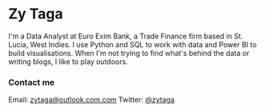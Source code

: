 Zy Taga
===

I'm a Data Analyst at Euro Exim Bank, a Trade Finance firm based in St. Lucia, West Indies. I use Python and SQL to work with data and Power BI to build visualisations. When I'm not trying to find what's behind the data or writing blogs, I like to play outdoors.


### Contact me

Email: [zytaga@outlook.com.com](mailto:ehmatthes@gmail.com)
Twitter: [@zytaga](https://twitter.com/zytaga/)
